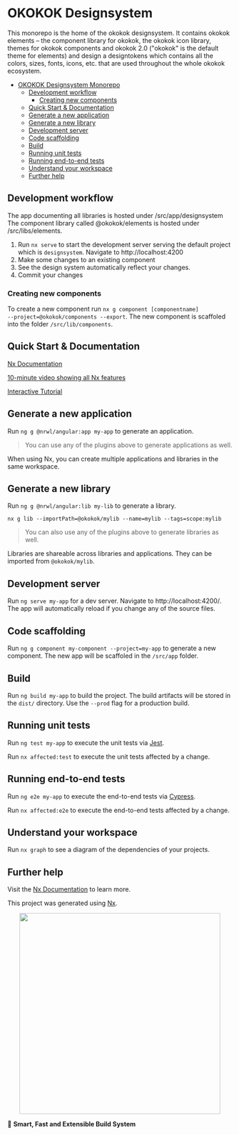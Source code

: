 # OKOKOK Designsystem

This monorepo is the home of the okokok designsystem.
It contains okokok elements – the component library for okokok, the okokok icon library, themes for okokok components and okokok 2.0 ("okokok" is the default theme for elements) and design a designtokens which contains all the colors, sizes, fonts, icons, etc. that are used throughout the whole okokok ecosystem.

-   [OKOKOK Designsystem Monorepo](#okokok-designsystem-monorepo)
    -   [Development workflow](#development-workflow)
        -   [Creating new components](#creating-new-components)
    -   [Quick Start & Documentation](#quick-start--documentation)
    -   [Generate a new application](#generate-a-new-application)
    -   [Generate a new library](#generate-a-new-library)
    -   [Development server](#development-server)
    -   [Code scaffolding](#code-scaffolding)
    -   [Build](#build)
    -   [Running unit tests](#running-unit-tests)
    -   [Running end-to-end tests](#running-end-to-end-tests)
    -   [Understand your workspace](#understand-your-workspace)
    -   [Further help](#further-help)

## Development workflow

The app documenting all libraries is hosted under /src/app/designsystem
The component library called @okokok/elements is hosted under /src/libs/elements.

1. Run <code>nx serve</code> to start the development server serving the default project which is <code>designsystem</code>. Navigate to http://localhost:4200
2. Make some changes to an existing component
3. See the design system automatically reflect your changes.
4. Commit your changes

### Creating new components

To create a new component run <code>nx g component [componentname] --project=@okokok/components --export</code>. The new component is scaffoled into the folder <code>/src/lib/components</code>.

## Quick Start & Documentation

[Nx Documentation](https://nx.dev/angular)

[10-minute video showing all Nx features](https://nx.dev/getting-started/intro)

[Interactive Tutorial](https://nx.dev/tutorial/01-create-application)

## Generate a new application

Run `ng g @nrwl/angular:app my-app` to generate an application.

> You can use any of the plugins above to generate applications as well.

When using Nx, you can create multiple applications and libraries in the same workspace.

## Generate a new library

Run `ng g @nrwl/angular:lib my-lib` to generate a library.

`nx g lib --importPath=@okokok/mylib --name=mylib --tags=scope:mylib`

> You can also use any of the plugins above to generate libraries as well.

Libraries are shareable across libraries and applications. They can be imported from `@okokok/mylib`.

## Development server

Run `ng serve my-app` for a dev server. Navigate to http://localhost:4200/. The app will automatically reload if you change any of the source files.

## Code scaffolding

Run `ng g component my-component --project=my-app` to generate a new component. The new app will be scaffoled in the <code>/src/app</code> folder.

## Build

Run `ng build my-app` to build the project. The build artifacts will be stored in the `dist/` directory. Use the `--prod` flag for a production build.

## Running unit tests

Run `ng test my-app` to execute the unit tests via [Jest](https://jestjs.io).

Run `nx affected:test` to execute the unit tests affected by a change.

## Running end-to-end tests

Run `ng e2e my-app` to execute the end-to-end tests via [Cypress](https://www.cypress.io).

Run `nx affected:e2e` to execute the end-to-end tests affected by a change.

## Understand your workspace

Run `nx graph` to see a diagram of the dependencies of your projects.

## Further help

Visit the [Nx Documentation](https://nx.dev/angular) to learn more.

This project was generated using [Nx](https://nx.dev).

<p style="text-align: center;"><img src="https://raw.githubusercontent.com/nrwl/nx/master/images/nx-logo.png" width="450"></p>

🔎 **Smart, Fast and Extensible Build System**
